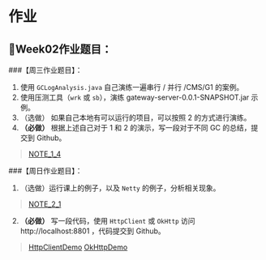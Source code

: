# 作业

## 🍃Week02作业题目：
###【周三作业题目】：
1. 使用 `GCLogAnalysis.java` 自己演练一遍串行 / 并行 /CMS/G1 的案例。
2. 使用压测工具（`wrk` 或 `sb`），演练 gateway-server-0.0.1-SNAPSHOT.jar 示例。
3. （选做） 如果自己本地有可以运行的项目，可以按照 2 的方式进行演练。
4. **（必做）** 根据上述自己对于 1 和 2 的演示，写一段对于不同 GC 的总结，提交到 Github。
> [NOTE_1_4](./NOTE_1_4.md)

###【周日作业题目】：
1. （选做）运行课上的例子，以及 `Netty` 的例子，分析相关现象。
> [NOTE_2_1](./NOTE_2_1.md)
2. **（必做）** 写一段代码，使用 `HttpClient` 或 `OkHttp` 访问 http://localhost:8801 ，代码提交到 Github。
> [HttpClientDemo](./src/main/java/com/kevin/java/course/HttpClientDemo.java)
> [OkHttpDemo](./src/main/java/com/kevin/java/course/OkHttpDemo.java)